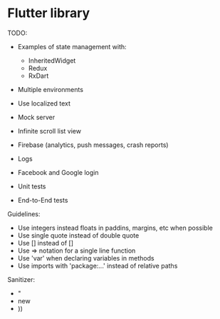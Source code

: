 # Flutter library

TODO:
* Examples of state management with:
    - InheritedWidget
    - Redux
    - RxDart

* Multiple environments
* Use localized text
* Mock server

* Infinite scroll list view
* Firebase (analytics, push messages, crash reports)
* Logs
* Facebook and Google login
* Unit tests
* End-to-End tests

Guidelines:
* Use integers instead floats in paddins, margins, etc when possible
* Use single quote instead of double quote
* Use [] instead of <Widget>[]
* Use => notation for a single line function
* Use 'var' when declaring variables in methods
* Use imports with 'package:...' instead of relative paths

Sanitizer:
* "
* new
* ))